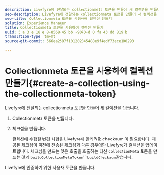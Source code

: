 ```yaml
---
description: Livefyre에 전달되는 collectionmeta 토큰을 만들어 새 컬렉션을 만듭니다.
seo-description: Livefyre에 전달되는 collectionmeta 토큰을 만들어 새 컬렉션을 만듭니다.
seo-title: Collectionmeta 토큰을 사용하여 컬렉션 만들기
solution: Experience Manager
title: Collectionmeta 토큰을 사용하여 컬렉션 만들기
uuid: 5 a 3 e 18 e 8-8568-45 bb -9070-d 0 fa 43 dd 819 b
translation-type: tm+mt
source-git-commit: 566ea2587f101202045488e9f4edf73ece100293

---
```



# Collectionmeta 토큰을 사용하여 컬렉션 만들기{#create-a-collection-using-the-collectionmeta-token}

Livefyre에 전달되는 collectionmeta 토큰을 만들어 새 컬렉션을 만듭니다.

1. Collectionmeta 토큰을 만듭니다.
1. 체크섬을 만듭니다.

   컬렉션에 수행한 변경 사항을 Livefyre에 알리려면 checksum 이 필요합니다. 제공된 체크섬이 이전에 전송된 체크섬과 다른 경우에만 Livefyre가 컬렉션을 업데이트합니다. 체크섬을 만드는 것은 호출을 호출하는 대신 `collectionMeta` 토큰을 만드는 것과 `buildCollectionMetaToken``buildChecksum`같습니다.

Livefyre에 인증하기 위한 사용자 토큰을 만듭니다.